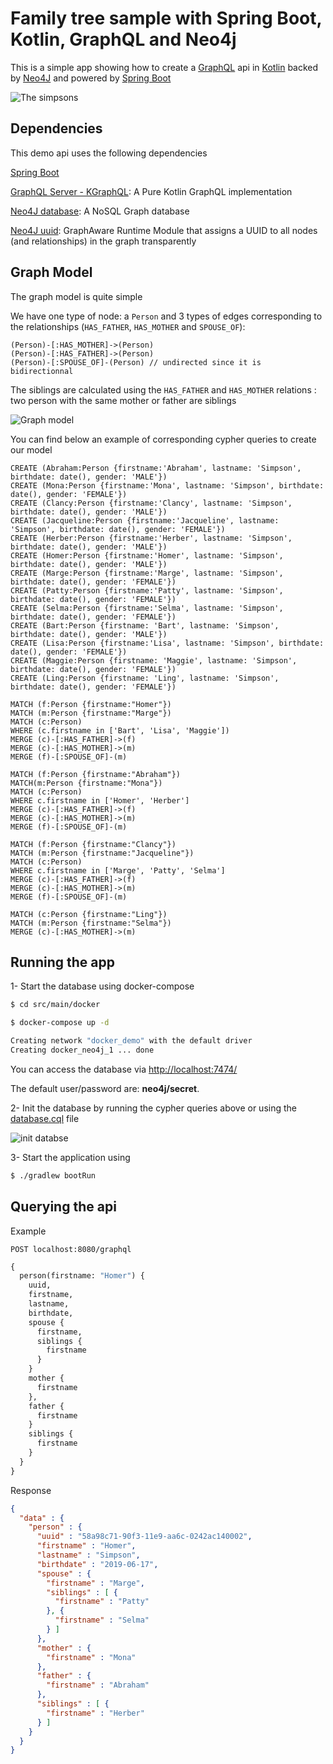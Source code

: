 # Family tree sample with Spring Boot, Kotlin, GraphQL and Neo4j

This is a simple app showing how to create a [GraphQL](https://graphql.org/) api in [Kotlin](https://kotlinlang.org/) backed by [Neo4J](https://neo4j.com/developer/?ref=home-2) and powered by [Spring Boot](https://spring.io/projects/spring-boot)

![The simpsons](simpsons.png)

## Dependencies

This demo api uses the following dependencies

[Spring Boot](https://spring.io/projects/spring-boot#overview)

[GraphQL Server - KGraphQL](https://github.com/aPureBase/KGraphQL): A Pure Kotlin GraphQL implementation

[Neo4J database](https://neo4j.com/developer/?ref=home-2): A NoSQL Graph database

[Neo4J uuid](https://github.com/graphaware/neo4j-uuid): GraphAware Runtime Module that assigns a UUID to all nodes (and relationships) in the graph transparently

## Graph Model

The graph model is quite simple

We have one type of node: a `Person` and 3 types of edges corresponding to the relationships (`HAS_FATHER`, `HAS_MOTHER` and `SPOUSE_OF`):

```
(Person)-[:HAS_MOTHER]->(Person)
(Person)-[:HAS_FATHER]->(Person)
(Person)-[:SPOUSE_OF]-(Person) // undirected since it is bidirectionnal
```
The siblings are calculated using the `HAS_FATHER` and `HAS_MOTHER` relations : two person with the same mother or father are siblings

![Graph model](graph-model.png)

You can find below an example of corresponding cypher queries to create our model

```cql
CREATE (Abraham:Person {firstname:'Abraham', lastname: 'Simpson', birthdate: date(), gender: 'MALE'})
CREATE (Mona:Person {firstname:'Mona', lastname: 'Simpson', birthdate: date(), gender: 'FEMALE'})
CREATE (Clancy:Person {firstname:'Clancy', lastname: 'Simpson', birthdate: date(), gender: 'MALE'})
CREATE (Jacqueline:Person {firstname:'Jacqueline', lastname: 'Simpson', birthdate: date(), gender: 'FEMALE'})
CREATE (Herber:Person {firstname:'Herber', lastname: 'Simpson', birthdate: date(), gender: 'MALE'})
CREATE (Homer:Person {firstname:'Homer', lastname: 'Simpson', birthdate: date(), gender: 'MALE'})
CREATE (Marge:Person {firstname:'Marge', lastname: 'Simpson', birthdate: date(), gender: 'FEMALE'})
CREATE (Patty:Person {firstname:'Patty', lastname: 'Simpson', birthdate: date(), gender: 'FEMALE'})
CREATE (Selma:Person {firstname:'Selma', lastname: 'Simpson', birthdate: date(), gender: 'FEMALE'})
CREATE (Bart:Person {firstname: 'Bart', lastname: 'Simpson', birthdate: date(), gender: 'MALE'})
CREATE (Lisa:Person {firstname:'Lisa', lastname: 'Simpson', birthdate: date(), gender: 'FEMALE'})
CREATE (Maggie:Person {firstname: 'Maggie', lastname: 'Simpson', birthdate: date(), gender: 'FEMALE'})
CREATE (Ling:Person {firstname: 'Ling', lastname: 'Simpson', birthdate: date(), gender: 'FEMALE'})

MATCH (f:Person {firstname:"Homer"})
MATCH (m:Person {firstname:"Marge"})
MATCH (c:Person)
WHERE (c.firstname in ['Bart', 'Lisa', 'Maggie'])
MERGE (c)-[:HAS_FATHER]->(f)
MERGE (c)-[:HAS_MOTHER]->(m)
MERGE (f)-[:SPOUSE_OF]-(m)

MATCH (f:Person {firstname:"Abraham"})
MATCH(m:Person {firstname:"Mona"})
MATCH (c:Person)
WHERE c.firstname in ['Homer', 'Herber']
MERGE (c)-[:HAS_FATHER]->(f)
MERGE (c)-[:HAS_MOTHER]->(m)
MERGE (f)-[:SPOUSE_OF]-(m)

MATCH (f:Person {firstname:"Clancy"})
MATCH (m:Person {firstname:"Jacqueline"})
MATCH (c:Person)
WHERE c.firstname in ['Marge', 'Patty', 'Selma']
MERGE (c)-[:HAS_FATHER]->(f)
MERGE (c)-[:HAS_MOTHER]->(m)
MERGE (f)-[:SPOUSE_OF]-(m)

MATCH (c:Person {firstname:"Ling"})
MATCH (m:Person {firstname:"Selma"})
MERGE (c)-[:HAS_MOTHER]->(m)
```

## Running the app

1- Start the database using docker-compose 

```bash
$ cd src/main/docker

$ docker-compose up -d

Creating network "docker_demo" with the default driver
Creating docker_neo4j_1 ... done
```

You can access the database via [http://localhost:7474/](http://localhost:7474/)

The default user/password are: **neo4j/secret**.

2- Init the database by running the cypher queries above or using the [database.cql](./database.cql) file

![init databse](init-db.png)

3- Start the application using

```bash
$ ./gradlew bootRun
```

## Querying the api

Example

`POST localhost:8080/graphql` 

```graphql
{
  person(firstname: "Homer") {
	uuid,
	firstname,
	lastname,
	birthdate,
	spouse {
	  firstname,
	  siblings {
		firstname
	  }
	}
	mother {
      firstname
	},
	father {
	  firstname
	}
	siblings {
	  firstname
	}
  }
}
```

Response 

```json
{
  "data" : {
    "person" : {
      "uuid" : "58a98c71-90f3-11e9-aa6c-0242ac140002",
      "firstname" : "Homer",
      "lastname" : "Simpson",
      "birthdate" : "2019-06-17",
      "spouse" : {
        "firstname" : "Marge",
        "siblings" : [ {
          "firstname" : "Patty"
        }, {
          "firstname" : "Selma"
        } ]
      },
      "mother" : {
        "firstname" : "Mona"
      },
      "father" : {
        "firstname" : "Abraham"
      },
      "siblings" : [ {
        "firstname" : "Herber"
      } ]
    }
  }
}
```
